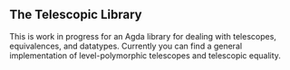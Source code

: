 The Telescopic Library
---

This is work in progress for an Agda library for dealing 
with telescopes, equivalences, and datatypes. Currently
you can find a general implementation of level-polymorphic
telescopes and telescopic equality.
